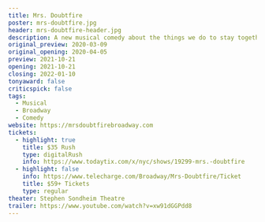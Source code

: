 ```yaml
---
title: Mrs. Doubtfire
poster: mrs-doubtfire.jpg
header: mrs-doubtfire-header.jpg
description: A new musical comedy about the things we do to stay together.
original_preview: 2020-03-09
original_opening: 2020-04-05
preview: 2021-10-21
opening: 2021-10-21
closing: 2022-01-10
tonyaward: false
criticspick: false
tags: 
  - Musical
  - Broadway
  - Comedy
website: https://mrsdoubtfirebroadway.com
tickets:
  - highlight: true
    title: $35 Rush
    type: digitalRush
    info: https://www.todaytix.com/x/nyc/shows/19299-mrs.-doubtfire
  - highlight: false
    info: https://www.telecharge.com/Broadway/Mrs-Doubtfire/Ticket
    title: $59+ Tickets
    type: regular
theater: Stephen Sondheim Theatre
trailer: https://www.youtube.com/watch?v=xw91dGGPdd8
---
```

